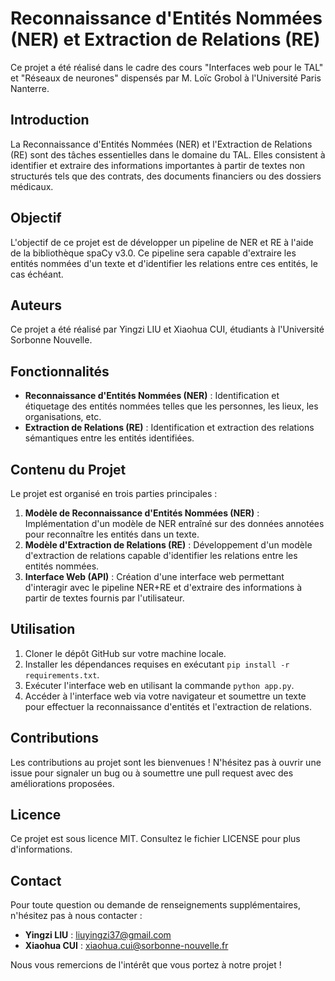 # Reconnaissance d'Entités Nommées (NER) et Extraction de Relations (RE)

Ce projet a été réalisé dans le cadre des cours "Interfaces web pour le TAL" et "Réseaux de neurones" dispensés par M. Loïc Grobol à l'Université Paris Nanterre.

## Introduction
La Reconnaissance d'Entités Nommées (NER) et l'Extraction de Relations (RE) sont des tâches essentielles dans le domaine du TAL. Elles consistent à identifier et extraire des informations importantes à partir de textes non structurés tels que des contrats, des documents financiers ou des dossiers médicaux.

## Objectif
L'objectif de ce projet est de développer un pipeline de NER et RE à l'aide de la bibliothèque spaCy v3.0. Ce pipeline sera capable d'extraire les entités nommées d'un texte et d'identifier les relations entre ces entités, le cas échéant.

## Auteurs
Ce projet a été réalisé par Yingzi LIU et Xiaohua CUI, étudiants à l'Université Sorbonne Nouvelle.

## Fonctionnalités
- **Reconnaissance d'Entités Nommées (NER)** : Identification et étiquetage des entités nommées telles que les personnes, les lieux, les organisations, etc.
- **Extraction de Relations (RE)** : Identification et extraction des relations sémantiques entre les entités identifiées.

## Contenu du Projet
Le projet est organisé en trois parties principales :
1. **Modèle de Reconnaissance d'Entités Nommées (NER)** : Implémentation d'un modèle de NER entraîné sur des données annotées pour reconnaître les entités dans un texte.
2. **Modèle d'Extraction de Relations (RE)** : Développement d'un modèle d'extraction de relations capable d'identifier les relations entre les entités nommées.
3. **Interface Web (API)** : Création d'une interface web permettant d'interagir avec le pipeline NER+RE et d'extraire des informations à partir de textes fournis par l'utilisateur.

## Utilisation
1. Cloner le dépôt GitHub sur votre machine locale.
2. Installer les dépendances requises en exécutant `pip install -r requirements.txt`.
3. Exécuter l'interface web en utilisant la commande `python app.py`.
4. Accéder à l'interface web via votre navigateur et soumettre un texte pour effectuer la reconnaissance d'entités et l'extraction de relations.

## Contributions
Les contributions au projet sont les bienvenues ! N'hésitez pas à ouvrir une issue pour signaler un bug ou à soumettre une pull request avec des améliorations proposées.

## Licence
Ce projet est sous licence MIT. Consultez le fichier LICENSE pour plus d'informations.

## Contact
Pour toute question ou demande de renseignements supplémentaires, n'hésitez pas à nous contacter :
- **Yingzi LIU** : liuyingzi37@gmail.com
- **Xiaohua CUI** : xiaohua.cui@sorbonne-nouvelle.fr

Nous vous remercions de l'intérêt que vous portez à notre projet !

